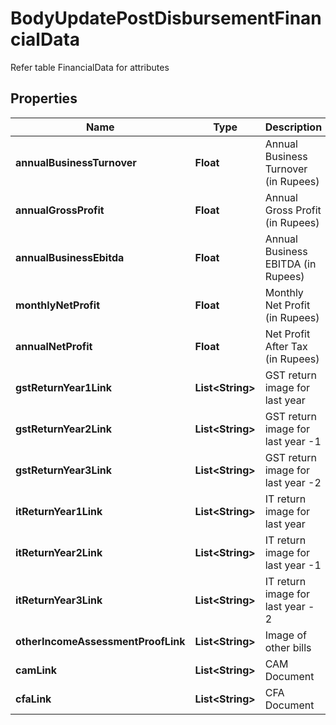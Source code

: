 

# BodyUpdatePostDisbursementFinancialData

Refer table FinancialData for attributes

## Properties

Name | Type | Description | Notes
------------ | ------------- | ------------- | -------------
**annualBusinessTurnover** | **Float** | Annual Business Turnover (in Rupees) |  [optional]
**annualGrossProfit** | **Float** | Annual Gross Profit (in Rupees) |  [optional]
**annualBusinessEbitda** | **Float** | Annual Business EBITDA (in Rupees) |  [optional]
**monthlyNetProfit** | **Float** | Monthly Net Profit (in Rupees) |  [optional]
**annualNetProfit** | **Float** | Net Profit After Tax (in Rupees) |  [optional]
**gstReturnYear1Link** | **List&lt;String&gt;** | GST return image for last year |  [optional]
**gstReturnYear2Link** | **List&lt;String&gt;** | GST return image for last year -1 |  [optional]
**gstReturnYear3Link** | **List&lt;String&gt;** | GST return image for last year -2 |  [optional]
**itReturnYear1Link** | **List&lt;String&gt;** | IT return image for last year |  [optional]
**itReturnYear2Link** | **List&lt;String&gt;** | IT return image for last year -1 |  [optional]
**itReturnYear3Link** | **List&lt;String&gt;** | IT return image for last year - 2 |  [optional]
**otherIncomeAssessmentProofLink** | **List&lt;String&gt;** | Image of other bills |  [optional]
**camLink** | **List&lt;String&gt;** | CAM Document |  [optional]
**cfaLink** | **List&lt;String&gt;** | CFA Document |  [optional]



